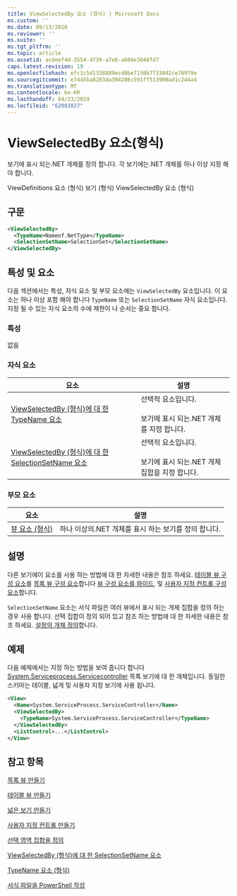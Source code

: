 ```yaml
---
title: ViewSelectedBy 요소 (형식) | Microsoft Docs
ms.custom: ''
ms.date: 09/13/2016
ms.reviewer: ''
ms.suite: ''
ms.tgt_pltfrm: ''
ms.topic: article
ms.assetid: acdeef4d-3554-4f39-a7e6-a684e3848fd7
caps.latest.revision: 19
ms.openlocfilehash: efc1c5d1338889ecd0be7150b7733842ce78979e
ms.sourcegitcommit: e7445ba8203da304286c591ff513900ad1c244a4
ms.translationtype: MT
ms.contentlocale: ko-KR
ms.lasthandoff: 04/23/2019
ms.locfileid: "62083827"
---
```

# <a name="viewselectedby-element-format"></a>ViewSelectedBy 요소(형식)

보기에 표시 되는.NET 개체를 정의 합니다. 각 보기에는.NET 개체를 하나 이상 지정 해야 합니다.

ViewDefinitions 요소 (형식) 보기 (형식) ViewSelectedBy 요소 (형식)

## <a name="syntax"></a>구문

```xml
<ViewSelectedBy>
  <TypeName>Nameof.NetType</TypeName>
  <SelectionSetName>SelectionSet</SelectionSetName>
</ViewSelectedBy>
```

## <a name="attributes-and-elements"></a>특성 및 요소

다음 섹션에서는 특성, 자식 요소 및 부모 요소에는 `ViewSelectedBy` 요소입니다. 이 요소는 하나 이상 포함 해야 합니다 `TypeName` 또는 `SelectionSetName` 자식 요소입니다. 지정 될 수 있는 자식 요소의 수에 제한이 나 순서는 중요 합니다.

### <a name="attributes"></a>특성

없음

### <a name="child-elements"></a>자식 요소

|요소|설명|
|-------------|-----------------|
|[ViewSelectedBy (형식)에 대 한 TypeName 요소](./typename-element-for-viewselectedby-format.md)|선택적 요소입니다.<br /><br /> 보기에 표시 되는.NET 개체를 지정 합니다.|
|[ViewSelectedBy (형식)에 대 한 SelectionSetName 요소](./selectionsetname-element-for-viewselectedby-format.md)|선택적 요소입니다.<br /><br /> 보기에 표시 되는.NET 개체 집합을 지정 합니다.|

### <a name="parent-elements"></a>부모 요소

|요소|설명|
|-------------|-----------------|
|[뷰 요소 (형식)](./view-element-format.md)|하나 이상의.NET 개체를 표시 하는 보기를 정의 합니다.|

## <a name="remarks"></a>설명

다른 보기에이 요소를 사용 하는 방법에 대 한 자세한 내용은 참조 하세요. [테이블 뷰 구성 요소](./creating-a-table-view.md)를 [목록 뷰 구성 요소](./creating-a-list-view.md)합니다 [뷰 구성 요소를 와이드](./creating-a-wide-view.md), 및 [사용자 지정 컨트롤 구성 요소](./creating-custom-controls.md)합니다.

`SelectionSetName` 요소는 서식 파일은 여러 뷰에서 표시 되는 개체 집합을 정의 하는 경우 사용 합니다. 선택 집합이 정의 되어 있고 참조 하는 방법에 대 한 자세한 내용은 참조 하세요. [설정의 개체 정의](./defining-selection-sets.md)합니다.

## <a name="example"></a>예제

다음 예제에서는 지정 하는 방법을 보여 줍니다 합니다 [System.Serviceprocess.Servicecontroller](/dotnet/api/System.ServiceProcess.ServiceController) 목록 보기에 대 한 개체입니다. 동일한 스키마는 테이블, 넓게 및 사용자 지정 보기에 사용 됩니다.

```xml
<View>
  <Name>System.ServiceProcess.ServiceController</Name>
  <ViewSelectedBy>
    <TypeName>System.ServiceProcess.ServiceController</TypeName>
  </ViewSelectedBy>
  <ListControl>...</ListControl>
</View>
```

## <a name="see-also"></a>참고 항목

[목록 뷰 만들기](./creating-a-list-view.md)

[테이블 뷰 만들기](./creating-a-table-view.md)

[넓은 보기 만들기](./creating-a-wide-view.md)

[사용자 지정 컨트롤 만들기](./creating-custom-controls.md)

[선택 영역 집합을 정의](./defining-selection-sets.md)

[ViewSelectedBy (형식)에 대 한 SelectionSetName 요소](./selectionsetname-element-for-viewselectedby-format.md)

[TypeName 요소 (형식)](./typename-element-for-viewselectedby-format.md)

[서식 파일을 PowerShell 작성](./writing-a-powershell-formatting-file.md)
